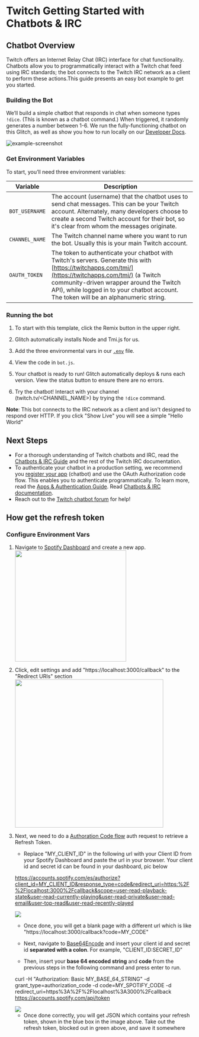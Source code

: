 # Twitch Getting Started with Chatbots & IRC

## Chatbot Overview

Twitch offers an Internet Relay Chat (IRC) interface for chat functionality. Chatbots allow you to programmatically interact with a Twitch chat feed using IRC standards; the bot connects to the Twitch IRC network as a client to perform these actions.This guide presents an easy bot example to get you started.

### Building the Bot

We’ll build a simple chatbot that responds in chat when someone types `!dice`. (This is known as a chatbot command.) When triggered, it randomly generates a number between 1-6. We run the fully-functioning chatbot on this Glitch,  as well as show you how to run locally on our [Developer Docs](https://dev.twitch.tv/docs/irc/).

![example-screenshot](https://i.atzu.studio/6Zt1)



### Get Environment Variables

To start, you’ll need three environment variables:
 
| Variable       	| Description                                                                                                                                                                                                                                                                               	| 
|----------------	|-------------------------------------------------------------------------------------------------------------------------------------------------------------------------------------------------------------------------------------------------------------------------------------------	|
| `BOT_USERNAME` 	| The account (username) that the chatbot uses to send chat messages. This can be your Twitch account. Alternately, many developers choose to create a second Twitch account for their bot, so it's clear from whom the messages originate.                                                 	|
| `CHANNEL_NAME` 	| The Twitch channel name where you want to run the bot. Usually this is your main Twitch account.                                                                                                                                                                                          	|
| `OAUTH_TOKEN`  	| The token to authenticate your chatbot with Twitch's servers. Generate this with [https://twitchapps.com/tmi/](https://twitchapps.com/tmi/) (a Twitch community-driven wrapper around the Twitch API), while logged in to your chatbot account. The token will be an alphanumeric string. 	| 

### Running the bot


1. To start with this template, click the Remix button in the upper right. 

2. Glitch automatically installs Node and Tmi.js for us.

3. Add the three environmental vars in our [`.env`](.env.example) file.

4. View the code in `bot.js`. 

5. Your chatbot is ready to run! Glitch automatically deploys & runs each version. View the status button to ensure there are no errors. 

6. Try the chatbot! Interact with your channel (twitch.tv/<CHANNEL_NAME>) by trying  the `!dice` command. 

**Note**: This bot connects to the IRC network as a client and isn't designed to respond over HTTP. If you click "Show Live" you will see a simple "Hello World"


## Next Steps

* For a thorough understanding of Twitch chatbots and IRC, read the [Chatbots & IRC Guide](https://dev.twitch.tv/docs/irc/guide/) and the rest of the Twitch IRC documentation. 
* To authenticate your chatbot in a production setting, we recommend you [register your app](https://dev.twitch.tv/docs/authentication/#registration) (chatbot) and use the OAuth Authorization code flow. This enables you to authenticate programmatically. To learn more, read the [Apps & Authentication Guide](https://dev.twitch.tv/docs/authentication/).
Read [Chatbots & IRC documentation](https://dev.twitch.tv/docs/irc/guide/).
* Reach out to the [Twitch chatbot forum](https://discuss.dev.twitch.tv/c/chat) for help!

## How get the refresh token

### Configure Environment Vars

1. Navigate to [Spotify Dashboard](https://developer.spotify.com/dashboard/) and create a new app.
   <img src="https://i.imgur.com/msl76HF.png" height="300">

2. Click, edit settings and add "https://localhost:3000/callback" to the "Redirect URIs" section
   <img src="https://i.imgur.com/wm4IoDH.png" height="400">

3. Next, we need to do a [Authoration Code flow](https://developer.spotify.com/documentation/general/guides/authorization-guide/#authorization-code-flow) auth request to retrieve a Refresh Token.

   - Replace "MY_CLIENT_ID" in the following url with your Client ID from your Spotify Dashboard and paste the url in your browser. Your client id and secret id can be found in your dashboard, pic below

   https://accounts.spotify.com/es/authorize?client_id=MY_CLIENT_ID&response_type=code&redirect_uri=https:%2F%2Flocalhost:3000%2Fcallback&scope=user-read-playback-state&user-read-currently-playing&user-read-private&user-read-email&user-top-read&user-read-recently-played

   <img src="https://i.imgur.com/VzY5Uxv.png" >

   - Once done, you will get a blank page with a different url which is like "https://localhost:3000/callback?code=MY_CODE"

   - Next, navigate to [Base64Encode](https://www.base64encode.org/) and insert your client id and secret id **separated with a colon**. For example, "CLIENT_ID:SECRET_ID"

   - Then, insert your **base 64 encoded string** and **code** from the previous steps in the following command and press enter to run.

   curl -H "Authorization: Basic MY_BASE_64_STRING" -d grant_type=authorization_code -d code=MY_SPOTIFY_CODE -d redirect_uri=https%3A%2F%2Flocalhost%3A3000%2Fcallback https://accounts.spotify.com/api/token

   <img src="https://i.imgur.com/tnaCoqj.png">

   - Once done correctly, you will get JSON which contains your refresh token, shown in the blue box in the image above. Take out the refresh token, blocked out in green above, and save it somewhere
